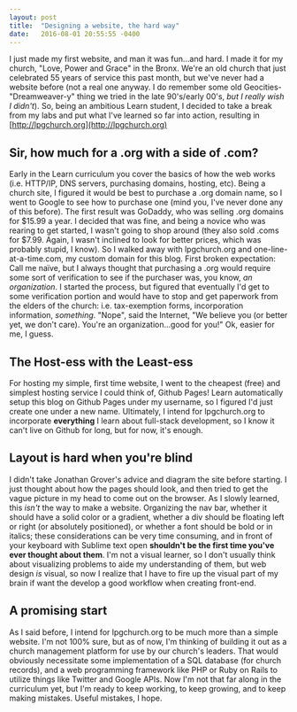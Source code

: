 ```yaml
---
layout: post
title:  "Designing a website, the hard way"
date:   2016-08-01 20:55:55 -0400
---
```



I just made my first website, and man it was fun...and hard.  I made it for my church, "Love, Power and Grace" in the Bronx.  We're an old church that just celebrated 55 years of service this past month, but we've never had a website before (not a real one anyway. I do remember some old Geocities-"Dreamweaver-y" thing we tried in the late 90's/early 00's, *but I really wish I didn't*).  So, being an ambitious Learn student, I decided to take a break from my labs and put what I've learned so far into action, resulting in [http://lpgchurch.org](http://lpgchurch.org)

## Sir, how much for a .org with a side of .com?

Early in the Learn curriculum you cover the basics of how the web works (i.e. HTTP/IP, DNS servers, purchasing domains, hosting, etc).  Being a church site, I figured it would be best to purchase a .org domain name, so I went to Google to see how to purchase one (mind you, I've never done any of this before).  The first result was GoDaddy, who was selling .org domains for $15.99 a year.  I decided that was fine, and being a novice who was rearing to get started, I wasn't going to shop around (they also sold .coms for $7.99.  Again, I wasn't inclined to look for better prices, which was probably stupid, I know).  So I walked away with lpgchurch.org and one-line-at-a-time.com, my custom domain for this blog.  First broken expectation: Call me naïve, but I always thought that purchasing a .org would require some sort of verification to see if the purchaser was, you know, *an organization*.  I started the process, but figured that eventually I'd get to some verification portion and would have to stop and get paperwork from the elders of the church: i.e. tax-exemption forms, incorporation information, *something*.  "Nope", said the Internet, "We believe you (or better yet, we don't care).  You're an organization...good for you!"  Ok, easier for me, I guess.

## The Host-ess with the Least-ess
For hosting my simple, first time website, I went to the cheapest (free) and simplest hosting service I could think of, Github Pages!  Learn automatically setup this blog on Github Pages under my username, so I figured I'd just create one under a new name.  Ultimately, I intend for lpgchurch.org to incorporate **everything** I learn about full-stack development, so I know it can't live on Github for long, but for now, it's enough.

## Layout is hard when you're blind
I didn't take Jonathan Grover's advice and diagram the site before starting.  I just thought about how the pages should look, and then tried to get the vague picture in my head to come out on the browser.  As I slowly learned, this *isn't* the way to make a website.  Organizing the nav bar, whether it should have a solid color or a gradient, whether a div should be floating left or right (or absolutely positioned), or whether a font should be bold or in italics; these considerations can be very time consuming, and in front of your keyboard with Sublime text open **shouldn't be the first time you've ever thought about them**.  I'm not a visual learner, so I don't usually think about visualizing problems to aide my understanding of them, but web design *is* visual, so now I realize that I have to fire up the visual part of my brain if want the develop a good workflow when creating front-end.

## A promising start
As I said before, I intend for lpgchurch.org to be much more than a simple website.  I'm not 100% sure, but as of now, I'm thinking of building it out as a church management platform for use by our church's leaders.  That would obviously necessitate some implementation of a SQL database (for church records), and a web programming framework like PHP or Ruby on Rails to utilize things like Twitter and Google APIs.  Now I'm not that far along in the curriculum yet, but I'm ready to keep working, to keep growing, and to keep making mistakes.  Useful mistakes, I hope.
